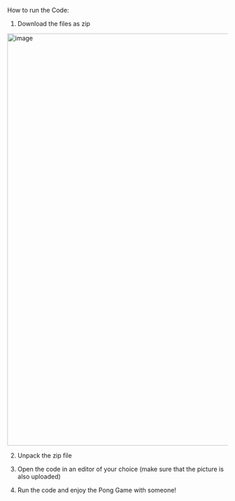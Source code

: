 How to run the Code:

1. Download the files as zip
<img width="941" alt="image" src="https://user-images.githubusercontent.com/121311437/209384320-54a3cc33-911c-4ec0-99b8-ca6270a03a5b.png">


2. Unpack the zip file

3. Open the code in an editor of your choice (make sure that the picture is also uploaded)

4. Run the code and enjoy the Pong Game with someone!
